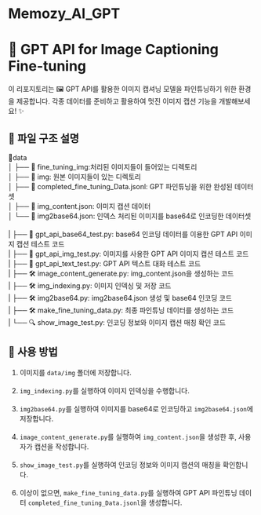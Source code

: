 # Memozy_AI_GPT
# 🎨 GPT API for Image Captioning Fine-tuning

이 리포지토리는 🖼️ GPT API를 활용한 이미지 캡셔닝 모델을 파인튜닝하기 위한 환경을 제공합니다. 각종 데이터를 준비하고 활용하여 멋진 이미지 캡션 기능을 개발해보세요! ✨

## 📂 파일 구조 설명
📁data </br>
│   ├── 📂 fine_tuning_img:처리된 이미지들이 들어있는 디렉토리</br>
│   ├── 📂 img: 원본 이미지들이 있는 디렉토리</br>
│   ├── 📄 completed_fine_tuning_Data.jsonl: GPT 파인튜닝을 위한 완성된 데이터셋</br>
│   ├── 📄 img_content.json: 이미지 캡션 데이터</br>
│   └── 📄 img2base64.json: 인덱스 처리된 이미지를 base64로 인코딩한 데이터셋</br>
</br>
|
├── 📝 gpt_api_base64_test.py: base64 인코딩 데이터를 이용한 GPT API 이미지 캡션 테스트 코드</br>
|
├── 📝 gpt_api_img_test.py: 이미지를 사용한 GPT API 이미지 캡션 테스트 코드</br>
|
├── 📝 gpt_api_text_test.py: GPT API 텍스트 대화 테스트 코드</br>
|
├── 🛠️ image_content_generate.py: img_content.json을 생성하는 코드</br>
|
├── 🛠️ img_indexing.py: 이미지 인덱싱 및 저장 코드</br>
|
├── 🛠️ img2base64.py: img2base64.json 생성 및 base64 인코딩 코드</br>
|
├── 🛠️ make_fine_tuning_data.py: 최종 파인튜닝 데이터를 생성하는 코드</br>
|
└── 🔍 show_image_test.py: 인코딩 정보와 이미지 캡션 매칭 확인 코드</br>


## 🚀 사용 방법

1.  이미지를 `data/img` 폴더에 저장합니다.</br></br>
2. `img_indexing.py`를 실행하여 이미지 인덱싱을 수행합니다.</br></br>
3. `img2base64.py`를 실행하여 이미지를 base64로 인코딩하고 `img2base64.json`에 저장합니다.</br></br>
4. `image_content_generate.py`를 실행하여 `img_content.json`을 생성한 후, 사용자가 캡션을 작성합니다.</br></br>
5. `show_image_test.py`를 실행하여 인코딩 정보와 이미지 캡션의 매칭을 확인합니다.</br></br>
6.  이상이 없으면, `make_fine_tuning_data.py`를 실행하여 GPT API 파인튜닝 데이터 `completed_fine_tuning_Data.jsonl`을 생성합니다.

